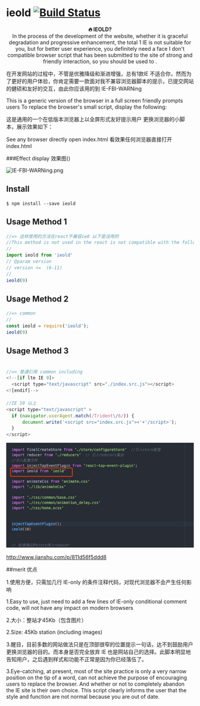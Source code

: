 # ieold  [![Build Status](https://travis-ci.org/sindresorhus/query-string.svg?branch=master)](https://github.com/976500133/IE-FBI-WARNing)


<p align="center"><b>🔥 IEOLD?</b><br>In the process of the development of the website, whether it is graceful degradation and progressive enhancement, the total 1 IE is not suitable for you, but for better user experience, you definitely need a face I don't compatible browser script that has been submitted to the site of strong and friendly interaction, so you should be used to
.</p>



在开发网站的过程中，不管是优雅降级和渐进增强，总有1款IE 不适合你，然而为了更好的用户体验，你肯定需要一款面对我不兼容浏览器脚本的提示，已提交网站的健硕和友好的交互，由此你应该用的到
IE-FBI-WARNing


This is a generic version of the browser in a full screen friendly prompts users
To replace the browser's small script, display the following:


这是通用的一个在低版本浏览器上以全屏形式友好提示用户
更换浏览器的小脚本，展示效果如下：

See any browser directly open index.html
看效果任何浏览器直接打开index.html


###Effect display 效果图()


![IE-FBI-WARNing.png](http://upload-images.jianshu.io/upload_images/1899643-12e8df2d8c6232de.png?imageMogr2/auto-orient/strip%7CimageView2/2/w/1240)



## Install

```
$ npm install --save ieold
```

## Usage Method 1

```js
//=> 这样使用的方法在react不兼容ie8 以下是没用的
//This method is not used in the react is not compatible with the following IE8
//
import ieold from 'ieold'
// @param version
// version <=  (6-11)
//
ieold(9)

```



## Usage Method 2


```js
//=> common
//
const ieold = require('ieold');
ieold(9)

```


## Usage Method 3

```js

//=> 普通引用 common including
<!--[if lte IE 9]>
  <script type="text/javascript" src="./index.src.js"></script>
<![endif]-->

//IE 10 以上
<script type="text/javascript" >
  if (navigator.userAgent.match(/Trident\/6/)) {
      document.write('<script src="index.src.js"><'+'/script>');
  }
</script>

```


![react use](./assets/d.png)

http://www.jianshu.com/p/811d56f5ddd8


##merit 优点

1.使用方便，只需加几行 IE-only 的条件注释代码，对现代浏览器不会产生任何影响

1.Easy to use, just need to add a few lines of IE-only conditional comment code, will not have any impact on modern browsers



2.大小：整站才45Kb（包含图片）

2.Size: 45Kb station (including images)



3.醒目，目前多数的网站做法只是在顶部很窄的位置提示一句话，达不到鼓励用户更换浏览器的目的。而本身是否完全放弃 IE 也是网站自己的选择。此脚本明显地告知用户，之后遇到样式和功能不正常是因为你已经落伍了。

3.Eye-catching, at present, most of the site practice is only a very narrow position on the tip of a word, can not achieve the purpose of encouraging users to replace the browser. And whether or not to completely abandon the IE site is their own choice. This script clearly informs the user that the style and function are not normal because you are out of date.
